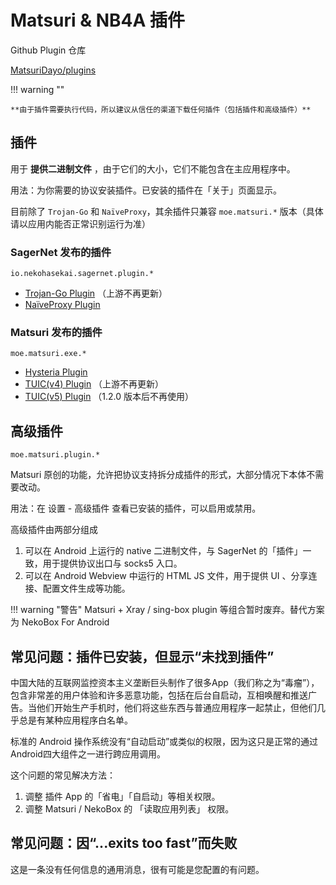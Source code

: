 # Matsuri & NB4A 插件

Github Plugin 仓库

[MatsuriDayo/plugins](https://github.com/MatsuriDayo/plugins)

!!! warning ""

    **由于插件需要执行代码，所以建议从信任的渠道下载任何插件（包括插件和高级插件）**

## 插件

用于 **提供二进制文件** ，由于它们的大小，它们不能包含在主应用程序中。

用法：为你需要的协议安装插件。已安装的插件在「关于」页面显示。

目前除了 `Trojan-Go` 和 `NaïveProxy`，其余插件只兼容 `moe.matsuri.*` 版本（具体请以应用内能否正常识别运行为准）

### SagerNet 发布的插件

`io.nekohasekai.sagernet.plugin.*`

- [Trojan-Go Plugin](https://github.com/SagerNet/SagerNet/releases/tag/trojan-go-plugin-0.10.6) （上游不再更新）
- [NaïveProxy Plugin](https://github.com/SagerNet/SagerNet/releases?q=naive)

### Matsuri 发布的插件

`moe.matsuri.exe.*`

- [Hysteria Plugin](https://github.com/MatsuriDayo/plugins/releases?q=Hysteria)
- [TUIC(v4) Plugin](https://github.com/MatsuriDayo/plugins/releases/tag/tuic-0.8.5-2) （上游不再更新）
- [TUIC(v5) Plugin](https://github.com/MatsuriDayo/plugins/releases?q=tuic) （1.2.0 版本后不再使用）

## 高级插件

`moe.matsuri.plugin.*`

Matsuri 原创的功能，允许把协议支持拆分成插件的形式，大部分情况下本体不需要改动。

用法：在 设置 - 高级插件 查看已安装的插件，可以启用或禁用。

高级插件由两部分组成

1. 可以在 Android 上运行的 native 二进制文件，与 SagerNet 的「插件」一致，用于提供协议出口与 socks5 入口。
2. 可以在 Android Webview 中运行的 HTML JS 文件，用于提供 UI 、分享连接、配置文件生成等功能。

!!! warning "警告"
    Matsuri + Xray / sing-box plugin 等组合暂时废弃。替代方案为 NekoBox For Android

## 常见问题：插件已安装，但显示“未找到插件”

中国大陆的互联网监控资本主义垄断巨头制作了很多App（我们称之为“毒瘤”），包含非常差的用户体验和许多恶意功能，包括在后台自启动，互相唤醒和推送广告。当他们开始生产手机时，他们将这些东西与普通应用程序一起禁止，但他们几乎总是有某种应用程序白名单。

标准的 Android 操作系统没有“自动启动”或类似的权限，因为这只是正常的通过Android四大组件之一进行跨应用调用。

这个问题的常见解决方法：

1. 调整 插件 App 的「省电」「自启动」等相关权限。
2. 调整 Matsuri / NekoBox 的 「读取应用列表」 权限。

## 常见问题：因“...exits too fast”而失败

这是一条没有任何信息的通用消息，很有可能是您配置的有问题。
